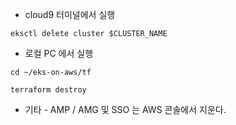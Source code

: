 * cloud9 터미널에서 실행
```
eksctl delete cluster $CLUSTER_NAME
```

* 로컬 PC 에서 실행
```
cd ~/eks-on-aws/tf

terraform destroy
```

* 기타 - AMP / AMG 및 SSO 는 AWS 콘솔에서 지운다. 
